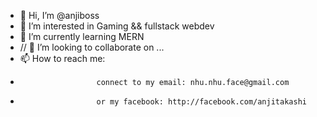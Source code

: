 - 👋 Hi, I’m @anjiboss
- 👀 I’m interested in Gaming && fullstack webdev
- 🌱 I’m currently learning MERN
- // 💞️ I’m looking to collaborate on ...
- 📫 How to reach me: 
-                      connect to my email: nhu.nhu.face@gmail.com
-                      or my facebook: http://facebook.com/anjitakashi                   

<!---
anjiboss/anjiboss is a ✨ special ✨ repository because its `README.md` (this file) appears on your GitHub profile.
You can click the Preview link to take a look at your changes.
--->
